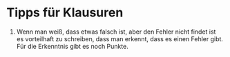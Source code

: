 # Tipps für Klausuren

1. Wenn man weiß, dass etwas falsch ist, aber den Fehler nicht findet ist es vorteilhaft zu schreiben, dass man erkennt, dass es einen Fehler gibt. Für die Erkenntnis gibt es noch Punkte.